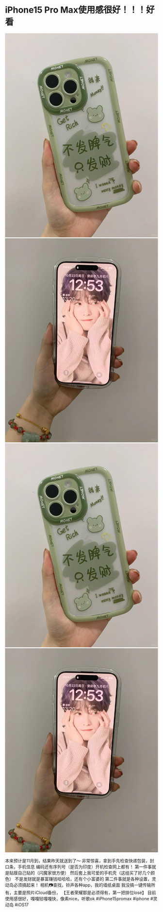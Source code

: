 # iPhone15 Pro Max使用感很好！！！好看

![](img/be148602-a846-44d1-a842-d749a2177d1d.jpg)
![](img/3f2bfd06-94ee-4d70-ba84-d077a2ba1d31.jpg)
![](img/e7abae99-501c-4a7d-8373-cbed866b1397.jpg)
![](img/5432dc54-6c52-46fc-a21f-c596443e8139.jpg)

本来预计是11月到，结果昨天就送到了～
非常惊喜，拿到手先检查快递包装，封口条，手机信息
编码还有序列号（是否为印度）开机检查网上都有！
第一件事就是贴膜自己贴的（闪魔家很方便）
然后套上我可爱的手机壳（这组买了好几个颜色）
不是发财就是暴富赚钱哈哈哈，还有个小富婆的
第二件事就是各种设置，灵动岛必须搞起来！
相机📷查找，铃声各种app，我的墙纸桌面
我没搞一键传输所有，主要是照片iCloud备份，
【王者荣耀那是必须得有，第一把排位lose】
目前使用感很好，嘎嘎轻嘎嘎快，像素nice，听歌ok
#iPhone15promax #iphone #灵动岛 #iOS17